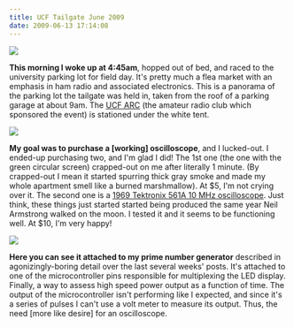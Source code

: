 ```yaml
---
title: UCF Tailgate June 2009
date: 2009-06-13 17:14:08
---
```




<div class="text-center img-border">

![](https://swharden.com/static/2009/06/13/ucf_tailgate_2009.jpg)

</div>

__This morning I woke up at 4:45am__, hopped out of bed, and raced to the university parking lot for field day. It's pretty much a flea market with an emphasis in ham radio and associated electronics. This is a panorama of the parking lot the tailgate was held in, taken from the roof of a parking garage at about 9am. The [UCF ARC](http://k4ucf.ucf.edu/) (the amateur radio club which sponsored the event) is stationed under the white tent.

<div class="text-center img-border">

![](https://swharden.com/static/2009/06/13/scopes.jpg)

</div>

__My goal was to purchase a \[working\] oscilloscope__, and I lucked-out. I ended-up purchasing two, and I'm glad I did! The 1st one (the one with the green circular screen) crapped-out on me after literally 1 minute. (By crapped-out I mean it started spurring thick gray smoke and made my whole apartment smell like a burned marshmallow). At $5, I'm not crying over it. The second one is a [1969 Tektronix 561A 10 MHz oscilloscope](http://www.barrytech.com/tektronix/vintage/tek561a.html). Just think, these things just started started being produced the same year Neil Armstrong walked on the moon. I tested it and it seems to be functioning well. At $10, I'm very happy!

<div class="text-center img-border">

![](https://swharden.com/static/2009/06/13/scope_box.png)

</div>

__Here you can see it attached to my prime number generator__ described in agonizingly-boring detail over the last several weeks' posts. It's attached to one of the microcontroller pins responsible for multiplexing the LED display. Finally, a way to assess high speed power output as a function of time. The output of the microcontroller isn't performing like I expected, and since it's a series of pulses I can't use a volt meter to measure its output. Thus, the need \[more like desire\] for an oscilloscope.

